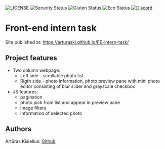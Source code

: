 ![LICENSE](https://img.shields.io/badge/license-MIT-blue.svg?style=flat-square)
![Security Status](https://img.shields.io/security-headers?label=Security&url=https%3A%2F%2Fgithub.com&style=flat-square)
![Gluten Status](https://img.shields.io/badge/Gluten-Free-green.svg)
![Eco Status](https://img.shields.io/badge/ECO-Friendly-green.svg)
[![Discord](https://discord.com/api/guilds/571393319201144843/widget.png)](https://discord.gg/dRwW4rw)

# Front-end intern task

Site published at: https://arturaski.github.io/FE-intern-task/

## Project features

- Two column webpage:
    -   Left side - scrollable photo list
    -   Rigth side - photo information, photo preview pane with mini photo editor consisting of blur slider and grayscale checkbox
- JS features:
    -   pagination
    -   photo pick from list and appear in preview pane
    -   image filters
    -   information of selected photo

## Authors

Artūras Kisielius: [Github](https://github.com/ArturasKi)